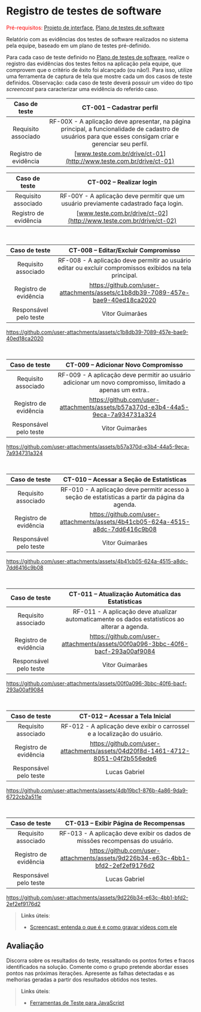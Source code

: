 # Registro de testes de software

<span style="color:red">Pré-requisitos: <a href="05-Projeto-interface.md"> Projeto de interface</a></span>, <a href="08-Plano-testes-software.md"> Plano de testes de software</a>

Relatório com as evidências dos testes de software realizados no sistema pela equipe, baseado em um plano de testes pré-definido.

Para cada caso de teste definido no <a href="08-Plano-testes-software.md"> Plano de testes de software</a>, realize o registro das evidências dos testes feitos na aplicação pela equipe, que comprovem que o critério de êxito foi alcançado (ou não!). Para isso, utilize uma ferramenta de captura de tela que mostre cada um dos casos de teste definidos. Observação: cada caso de teste deverá possuir um vídeo do tipo _screencast_ para caracterizar uma evidência do referido caso.

| **Caso de teste** 	| **CT-001 – Cadastrar perfil** 	|
|:---:	|:---:	|
| Requisito associado | RF-00X - A aplicação deve apresentar, na página principal, a funcionalidade de cadastro de usuários para que esses consigam criar e gerenciar seu perfil. |
| Registro de evidência | [www.teste.com.br/drive/ct-01](http://www.teste.com.br/drive/ct-01) |

| **Caso de teste** 	| **CT-002 – Realizar login** 	|
|:---:	|:---:	|
| Requisito associado | RF-00Y - A aplicação deve permitir que um usuário previamente cadastrado faça login. |
| Registro de evidência | [www.teste.com.br/drive/ct-02](http://www.teste.com.br/drive/ct-02) |

<br>

| **Caso de teste** 	| **CT-008 – Editar/Excluir Compromisso** 	|
|:---:	|:---:	|
| Requisito associado | RF-008 - A aplicação deve permitir ao usuário editar ou excluir compromissos exibidos na tela principal. |
| Registro de evidência | https://github.com/user-attachments/assets/c1b8db39-7089-457e-bae9-40ed18ca2020 |
| Responsável pelo teste | Vitor Guimarães |

https://github.com/user-attachments/assets/c1b8db39-7089-457e-bae9-40ed18ca2020

<br>

| **Caso de teste** 	| **CT-009 – Adicionar Novo Compromisso** 	|
|:---:	|:---:	|
| Requisito associado | RF-009 - A aplicação deve permitir ao usuário adicionar um novo compromisso, limitado a apenas um extra.. |
| Registro de evidência | https://github.com/user-attachments/assets/b57a370d-e3b4-44a5-9eca-7a934731a324 |
| Responsável pelo teste | Vitor Guimarães |

https://github.com/user-attachments/assets/b57a370d-e3b4-44a5-9eca-7a934731a324

<br>

| **Caso de teste** 	| **CT-010 – Acessar a Seção de Estatísticas** 	|
|:---:	|:---:	|
| Requisito associado | RF-010 - A aplicação deve permitir acesso à seção de estatísticas a partir da página da agenda. |
| Registro de evidência | https://github.com/user-attachments/assets/4b41cb05-624a-4515-a8dc-7dd6416c9b08 |
| Responsável pelo teste | Vitor Guimarães |

https://github.com/user-attachments/assets/4b41cb05-624a-4515-a8dc-7dd6416c9b08

<br>

| **Caso de teste** 	| **CT-011 – Atualização Automática das Estatísticas** 	|
|:---:	|:---:	|
| Requisito associado | RF-011 - 	A aplicação deve atualizar automaticamente os dados estatísticos ao alterar a agenda. |
| Registro de evidência | https://github.com/user-attachments/assets/00f0a096-3bbc-40f6-bacf-293a00af9084 |
| Responsável pelo teste | Vitor Guimarães |

https://github.com/user-attachments/assets/00f0a096-3bbc-40f6-bacf-293a00af9084

<br>

| **Caso de teste** 	| **CT-012 – Acessar a Tela Inicial** 	|
|:---:	|:---:	|
| Requisito associado | RF-012 - A aplicação deve exibir o carrossel e a localização do usuário. |
| Registro de evidência | https://github.com/user-attachments/assets/04d20f8d-1461-4712-8051-04f2b556ede6 |
| Responsável pelo teste | Lucas Gabriel |

https://github.com/user-attachments/assets/4db19bc1-876b-4a86-9da9-6722cb2a511e

<br>

| **Caso de teste** 	| **CT-013 – Exibir Página de Recompensas** 	|
|:---:	|:---:	|
| Requisito associado | RF-013 - A aplicação deve exibir os dados de missões recompensas do usuário. |
| Registro de evidência | https://github.com/user-attachments/assets/9d226b34-e63c-4bb1-bfd2-2ef2ef9176d2 |
| Responsável pelo teste | Lucas Gabriel |

https://github.com/user-attachments/assets/9d226b34-e63c-4bb1-bfd2-2ef2ef9176d2





> **Links úteis**:
> - [Screencast: entenda o que é e como gravar vídeos com ele](https://rockcontent.com/br/blog/screencast/) 

## Avaliação

Discorra sobre os resultados do teste, ressaltando os pontos fortes e fracos identificados na solução. Comente como o grupo pretende abordar esses pontos nas próximas iterações. Apresente as falhas detectadas e as melhorias geradas a partir dos resultados obtidos nos testes.

> **Links úteis**:
> - [Ferramentas de Teste para JavaScript](https://geekflare.com/javascript-unit-testing/)
